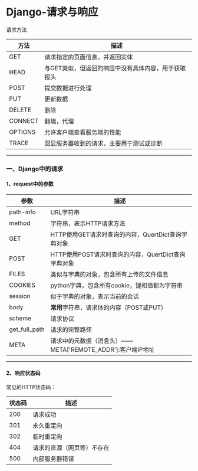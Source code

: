 # Django-请求与响应

请求方法

| 方法    | 描述                                                |
| ------- | --------------------------------------------------- |
| GET     | 请求指定的页面信息，并返回实体                      |
| HEAD    | 与GET类似，但返回的响应中没有具体内容，用于获取报头 |
| POST    | 提交数据进行处理                                    |
| PUT     | 更新数据                                            |
| DELETE  | 删除                                                |
| CONNECT | 翻墙，代理                                          |
| OPTIONS | 允许客户端查看服务端的性能                          |
| TRACE   | 回显服务器收到的请求，主要用于测试或诊断            |

------

### 一、Django中的请求

#### 1、request中的参数

| 参数          | 描述                                                       |
| ------------- | ---------------------------------------------------------- |
| path-info     | URL字符串                                                  |
| method        | 字符串，表示HTTP请求方法                                   |
| GET           | HTTP使用GET请求时查询的内容，QuertDict查询字典对象         |
| POST          | HTTP使用POST请求时查询的内容，QuertDict查询字典对象        |
| FILES         | 类似与字典的对象，包含所有上传的文件信息                   |
| COOKIES       | python字典，包含所有cookie，键和值都为字符串               |
| session       | 似于字典的对象，表示当前的会话                             |
| body          | **常用**字符串，请求体的内容（POST或PUT）                  |
| scheme        | 请求协议                                                   |
| get_full_path | 请求的完整路径                                             |
| META          | 请求中的元数据（消息头）——META['REMOTE_ADDR']:客户端IP地址 |

------

#### 2、响应状态码

常见的HTTP状态码：

| 状态码 | 描述                       |
| ------ | -------------------------- |
| 200    | 请求成功                   |
| 301    | 永久重定向                 |
| 302    | 临时重定向                 |
| 404    | 请求的资源（网页等）不存在 |
| 500    | 内部服务器错误             |

